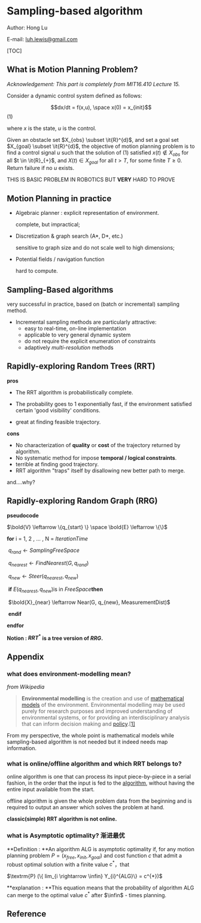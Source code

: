 # Sampling-based algorithm

Author: Hong Lu

E-mail: luh.lewis@gmail.com

[TOC]

## What is Motion Planning Problem?

*Acknowledgement: This part is completely from MIT16.410 Lecture 15.*

Consider a dynamic control system defined as follows:

$$dx/dt = f(x,u), \space x(0) = x_{init}$$ (1)

where $x$ is the state, $u$ is the control.

Given an obstacle set $X_{obs} \subset  \it{R}^{d}$, and set a goal set $X_{goal} \subset  \it{R}^{d}$, the objective of  motion planning problem is to find a control signal $u$ such that the solution of  (1) satisfied $x(t) \notin X_{obs}$ for all  $t \in \it{R}_{+}$, and $X(t) \in X_{goal}$ for all $t > T$, for some finite $T \geq 0$. Return failure if no $u$ exists.

THIS IS BASIC PROBLEM IN ROBOTICS BUT **VERY** HARD TO PROVE

## Motion Planning in practice

* Algebraic planner : explicit representation of environment.

  complete, but impractical;

* Discretization & graph search (A\*, D\*, etc.)

  sensitive to graph size and do not scale well to high dimensions;

* Potential fields / navigation function 

  hard to compute.

## Sampling-Based algorithms

very successful in practice, based on (batch or incremental) sampling method.

* Incremental sampling methods are particularly attractive:
  * easy to real-time, on-line implementation
  * applicable to very general dynamic system
  * do not require the explicit enumeration of constraints
  * adaptively *multi-resolution* methods

## Rapidly-exploring Random Trees (RRT)

**pros**

* The RRT algorithm is probabilistically complete.

* The probability goes to 1 exponentially fast, if the environment satisfied certain 'good visibility' conditions.
* great at finding feasible trajectory.

**cons**

* No characterization of **quality** or **cost** of the trajectory returned by algorithm.
* No systematic method for impose **temporal / logical constraints**.
* terrible at finding good trajectory.
* RRT algorithm "traps" itself by disallowing new better path to merge.

and....why?

## Rapidly-exploring Random Graph (RRG)

**pseudocode**

$\bold{V} \leftarrow \{q_{start} \} \space \bold{E} \leftarrow \{\}$

**for** i = 1, 2 , ... , N = $IterationTime$

​	$q_{rand} \leftarrow SamplingFreeSpace​$

​	$q_{nearest} \leftarrow FindNearest(G, q_{rand})$

​	$q_{new }\leftarrow  Steer(q_{nearest}, q_{new})​$

​	**if** $E(q_{nearest}, q_{new}) ​$ is in $FreeSpace​$ **then**

​		$\bold{X}_{near} \leftarrow Near(G, q_{new}, MeasurementDist)$

​	**endif**

**endfor**

**Notion : $RRT^{*}$ is a tree version of $RRG$.**

## Appendix

### what does environment-modelling mean? 

*from Wikipedia*

> **Environmental modelling** is the creation and use of [mathematical models](https://en.wikipedia.org/wiki/Mathematical_model) of the environment. Environmental modelling may be used purely for research purposes and improved understanding of environmental systems, or for providing an interdisciplinary analysis that can inform decision making and [policy](https://en.wikipedia.org/wiki/Environmental_policy).[[1\]](https://en.wikipedia.org/wiki/Environmental_modelling#cite_note-1)

From my perspective, the whole point is mathematical models while sampling-based algorithm is not needed but it indeed needs map information.

### what is online/offline algorithm and which RRT belongs to?

online algorithm is one that can process its input piece-by-piece in a serial fashion, in the order that the input is fed to the [algorithm](https://en.wikipedia.org/wiki/Algorithm), without having the entire input available from the start.

offline algorithm is given the whole problem data from the beginning and is required to output an answer which solves the problem at hand.

**classic(simple) RRT algorithm is not online.**

### what is Asymptotic optimality? 渐进最优

**Definition : **An algorithm ALG is asymptotic optimality if,  for any motion planning problem $P = (x_{free}, x_{init}, x_{goal})$ and cost function $c$ that admit a robust optimal solution with a finite value $c^{*}$，that

$\textrm{P} (\{ lim_{i  \rightarrow \infin} Y_{i}^{ALG}\} = c^{*})​$ 

**explanation : **This equation means that the probability of algorithm ALG can merge to the optimal value $c^*​$ after $\infin​$ - times planning.

## Reference





